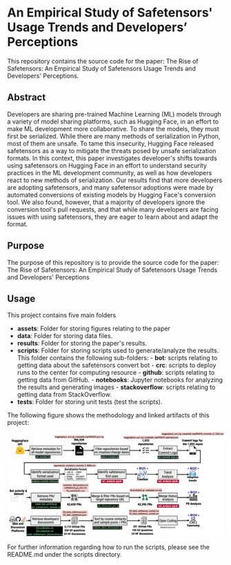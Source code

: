 # An Empirical Study of Safetensors' Usage Trends and Developers’ Perceptions

This repository contains the source code for the paper: The Rise of Safetensors: An Empirical Study of Safetensors Usage Trends and Developers' Perceptions. 

## Abstract

Developers are sharing pre-trained Machine Learning (ML) models through a variety of model sharing platforms, such as Hugging Face, in an effort to make ML development more collaborative. To share the models, they must first be serialized. While there are many methods of serialization in Python, most of them are unsafe. To tame this insecurity,  Hugging Face released safetensors as a way to mitigate the threats posed by unsafe serialization formats.  In this context, this paper investigates developer's shifts towards using safetensors on Hugging Face in an effort to understand security practices in the ML development community, as well as how developers react to new methods of serialization. Our results find that more developers are adopting safetensors, and many safetensor adoptions were made by automated conversions of existing models by Hugging Face's conversion tool. We also found, however, that a majority of developers ignore the conversion tool's pull requests, and that while many developers are facing issues with using safetensors, they are eager to learn about and adapt the format.
## Purpose

The purpose of this repository is to provide the source code for the paper: The Rise of Safetensors: An Empirical Study of Safetensors Usage Trends and Developers' Perceptions

## Usage

This project contains five main folders

- **assets**: Folder for storing figures relating to the paper
- **data**: Folder for storing data files.
- **results**: Folder for storing the paper's results.
- **scripts**: Folder for storing scripts used to generate/analyze the results. 
This folder contains the following sub-folders:
      - **bot**: scripts relating to getting data about the safetensors convert bot
      - **crc**: scripts to deploy runs to the center for computing resource
      - **github**: scripts relating to getting data from GitHub.
      - **notebooks**: Jupyter notebooks for analyzing the results and generating images
      - **stackoverflow**: scripts relating to getting data from StackOverflow.
- **tests**: Folder for storing unit tests (test the scripts).

The following figure shows the methodology and linked artifacts of this project:

![alt text](./assets/MethodArtifacts.png)

For further information regarding how to run the scripts, please see the README.md under the scripts directory.
